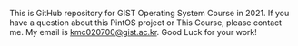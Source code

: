 This is GitHub repository for GIST Operating System Course in 2021.
If you have a question about this PintOS project or This Course, please contact me.
My email is kmc020700@gist.ac.kr.
Good Luck for your work!


